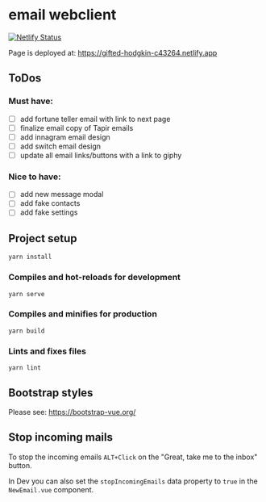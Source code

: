 # email webclient

[![Netlify Status](https://api.netlify.com/api/v1/badges/dfab78c3-1d5a-4026-948c-3cee3939d4ff/deploy-status)](https://app.netlify.com/sites/gifted-hodgkin-c43264/deploys)

Page is deployed at: https://gifted-hodgkin-c43264.netlify.app

## ToDos

### Must have:

- [ ] add fortune teller email with link to next page
- [ ] finalize email copy of Tapir emails
- [ ] add innagram email design
- [ ] add switch email design
- [ ] update all email links/buttons with a link to giphy

### Nice to have:

- [ ] add new message modal
- [ ] add fake contacts
- [ ] add fake settings

## Project setup

```
yarn install
```

### Compiles and hot-reloads for development

```
yarn serve
```

### Compiles and minifies for production

```
yarn build
```

### Lints and fixes files

```
yarn lint
```

## Bootstrap styles

Please see: https://bootstrap-vue.org/

## Stop incoming mails

To stop the incoming emails `ALT+Click` on the "Great, take me to the inbox" button.

In Dev you can also set the `stopIncomingEmails` data property to `true` in the `NewEmail.vue` component.
